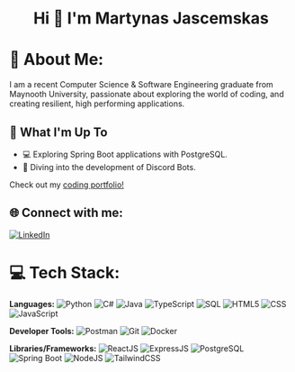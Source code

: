 <h1 align="center">Hi 👋 I'm Martynas Jascemskas</h1>

# 💫 About Me:
I am a recent Computer Science & Software Engineering graduate from Maynooth University, passionate about exploring the world of coding, and creating resilient, high performing applications.

## 🚀 What I'm Up To

- 💻 Exploring Spring Boot applications with PostgreSQL.
- 🤖 Diving into the development of Discord Bots.

Check out my [coding portfolio!](https://martynasjascemskas.github.io/Portfolio/)

## 🌐 Connect with me:
[![LinkedIn](https://img.shields.io/badge/LinkedIn-%230077B5.svg?logo=linkedin&logoColor=white)](https://www.linkedin.com/in/martynas-jascemskas/)

# 💻 Tech Stack:
**Languages:**
![Python](https://img.shields.io/badge/python-%233776AB.svg?style=for-the-badge&logo=python&logoColor=white) 
![C#](https://img.shields.io/badge/C%23-%236744db?style=for-the-badge&logo=sharp&logoColor=white) 
![Java](https://img.shields.io/badge/java-%23ED8B00.svg?style=for-the-badge&logo=java&logoColor=white) 
![TypeScript](https://img.shields.io/badge/TypeScript-%233178C6?style=for-the-badge&logo=typescript&logoColor=white)
![SQL](https://img.shields.io/badge/sql-%2307405e.svg?style=for-the-badge&logo=postgresql&logoColor=white) 
![HTML5](https://img.shields.io/badge/html5-%23E34F26.svg?style=for-the-badge&logo=html5&logoColor=white) 
![CSS](https://img.shields.io/badge/css-%231572B6.svg?style=for-the-badge&logo=css3&logoColor=white) 
![JavaScript](https://img.shields.io/badge/javascript-%23323330.svg?style=for-the-badge&logo=javascript&logoColor=%23F7DF1E) 

**Developer Tools:**
![Postman](https://img.shields.io/badge/Postman-FF6C37?style=for-the-badge&logo=postman&logoColor=white) 
![Git](https://img.shields.io/badge/git-%23F05033.svg?style=for-the-badge&logo=git&logoColor=white)
![Docker](https://img.shields.io/badge/docker-%230db7ed.svg?style=for-the-badge&logo=docker&logoColor=white)

**Libraries/Frameworks:**
![ReactJS](https://img.shields.io/badge/react-%2320232a.svg?style=for-the-badge&logo=react&logoColor=%2361DAFB) 
![ExpressJS](https://img.shields.io/badge/ExpressJS-%2323323330?style=for-the-badge&logo=express&logoColor=white) 
![PostgreSQL](https://img.shields.io/badge/PostgreSQL-316192?style=for-the-badge&logo=postgresql&logoColor=white) 
![Spring Boot](https://img.shields.io/badge/Spring_Boot-F2F4F9?style=for-the-badge&logo=spring-boot) 
![NodeJS](https://img.shields.io/badge/node.js-6DA55F?style=for-the-badge&logo=node.js&logoColor=white) 
![TailwindCSS](https://img.shields.io/badge/TailwindCSS-%233eafb0?style=for-the-badge&logo=tailwind&logoColor=white)
